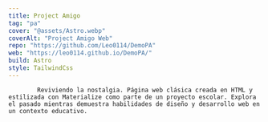 ```yaml
---
title: Project Amigo
tag: "pa"
cover: "@assets/Astro.webp"
coverAlt: "Project Amigo Web"
repo: "https://github.com/Leo0114/DemoPA"
web: "https://leo0114.github.io/DemoPA/"
build: Astro
style: TailwindCss
---
```


            Reviviendo la nostalgia. Página web clásica creada en HTML y estilizada con Materialize como parte de un proyecto escolar. Explora el pasado mientras demuestra habilidades de diseño y desarrollo web en un contexto educativo.
